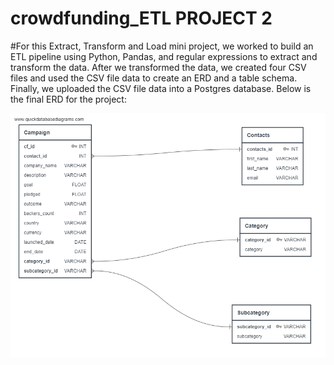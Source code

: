 # crowdfunding_ETL PROJECT 2

#For this Extract, Transform and Load mini project, we worked to build an ETL pipeline using Python, Pandas, and regular expressions to extract and transform the data. After we transformed the data, we created four CSV files and used the CSV file data to create an ERD and a table schema. Finally, we uploaded the CSV file data into a Postgres database. Below is the final ERD for the project:



![ERD Diagram](https://github.com/C-Moore00/crowdfunding_ETL/blob/main/ERD_Project2.png.png)
